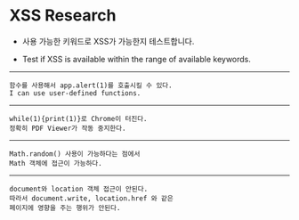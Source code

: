 # XSS Research

 * 사용 가능한 키워드로 XSS가 가능한지 테스트합니다.

 * Test if XSS is available within the range of available keywords.
 
------------------------------------
~~~
함수를 사용해서 app.alert(1)를 호출시킬 수 있다.
I can use user-defined functions.
~~~
------------------------------------
~~~
while(1){print(1)}로 Chrome이 터진다.
정확히 PDF Viewer가 작동 중지한다.
~~~
------------------------------------
~~~
Math.random() 사용이 가능하다는 점에서
Math 객체에 접근이 가능하다.
~~~
------------------------------------
~~~
document와 location 객체 접근이 안된다.
따라서 document.write, location.href 와 같은
페이지에 영향을 주는 행위가 안된다.
~~~
